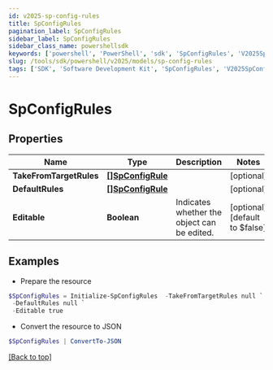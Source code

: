```yaml
---
id: v2025-sp-config-rules
title: SpConfigRules
pagination_label: SpConfigRules
sidebar_label: SpConfigRules
sidebar_class_name: powershellsdk
keywords: ['powershell', 'PowerShell', 'sdk', 'SpConfigRules', 'V2025SpConfigRules'] 
slug: /tools/sdk/powershell/v2025/models/sp-config-rules
tags: ['SDK', 'Software Development Kit', 'SpConfigRules', 'V2025SpConfigRules']
---
```



# SpConfigRules

## Properties

Name | Type | Description | Notes
------------ | ------------- | ------------- | -------------
**TakeFromTargetRules** | [**[]SpConfigRule**](sp-config-rule) |  | [optional] 
**DefaultRules** | [**[]SpConfigRule**](sp-config-rule) |  | [optional] 
**Editable** | **Boolean** | Indicates whether the object can be edited. | [optional] [default to $false]

## Examples

- Prepare the resource
```powershell
$SpConfigRules = Initialize-SpConfigRules  -TakeFromTargetRules null `
 -DefaultRules null `
 -Editable true
```

- Convert the resource to JSON
```powershell
$SpConfigRules | ConvertTo-JSON
```


[[Back to top]](#) 

